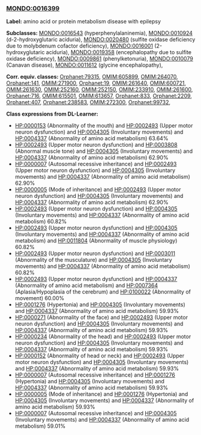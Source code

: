 
### [MONDO:0016399](http://purl.obolibrary.org/obo/MONDO_0016399)
**Label:** amino acid or protein metabolism disease with epilepsy

**Subclasses:** [MONDO:0016543](http://purl.obolibrary.org/obo/MONDO_0016543) (hyperphenylalaninemia), [MONDO:0010924](http://purl.obolibrary.org/obo/MONDO_0010924) (d-2-hydroxyglutaric aciduria), [MONDO:0020480](http://purl.obolibrary.org/obo/MONDO_0020480) (sulfite oxidase deficiency due to molybdenum cofactor deficiency), [MONDO:0016001](http://purl.obolibrary.org/obo/MONDO_0016001) (2-hydroxyglutaric aciduria), [MONDO:0019358](http://purl.obolibrary.org/obo/MONDO_0019358) (encephalopathy due to sulfite oxidase deficiency), [MONDO:0009861](http://purl.obolibrary.org/obo/MONDO_0009861) (phenylketonuria), [MONDO:0010079](http://purl.obolibrary.org/obo/MONDO_0010079) (Canavan disease), [MONDO:0011612](http://purl.obolibrary.org/obo/MONDO_0011612) (glycine encephalopathy), 

**Corr. equiv. classes:** [Orphanet:79315](http://www.orpha.net/ORDO/Orphanet_79315), [OMIM:605899](http://purl.obolibrary.org/obo/OMIM_605899), [OMIM:264070](http://purl.obolibrary.org/obo/OMIM_264070), [Orphanet:141](http://www.orpha.net/ORDO/Orphanet_141), [OMIM:271900](http://purl.obolibrary.org/obo/OMIM_271900), [Orphanet:19](http://www.orpha.net/ORDO/Orphanet_19), [OMIM:261640](http://purl.obolibrary.org/obo/OMIM_261640), [OMIM:600721](http://purl.obolibrary.org/obo/OMIM_600721), [OMIM:261630](http://purl.obolibrary.org/obo/OMIM_261630), [OMIM:252160](http://purl.obolibrary.org/obo/OMIM_252160), [OMIM:252150](http://purl.obolibrary.org/obo/OMIM_252150), [OMIM:233910](http://purl.obolibrary.org/obo/OMIM_233910), [OMIM:261600](http://purl.obolibrary.org/obo/OMIM_261600), [Orphanet:716](http://www.orpha.net/ORDO/Orphanet_716), [OMIM:615501](http://purl.obolibrary.org/obo/OMIM_615501), [OMIM:613657](http://purl.obolibrary.org/obo/OMIM_613657), [Orphanet:833](http://www.orpha.net/ORDO/Orphanet_833), [Orphanet:2209](http://www.orpha.net/ORDO/Orphanet_2209), [Orphanet:407](http://www.orpha.net/ORDO/Orphanet_407), [Orphanet:238583](http://www.orpha.net/ORDO/Orphanet_238583), [OMIM:272300](http://purl.obolibrary.org/obo/OMIM_272300), [Orphanet:99732](http://www.orpha.net/ORDO/Orphanet_99732), 

**Class expressions from DL-Learner:**

- [HP:0000153](http://purl.obolibrary.org/obo/HP_0000153) (Abnormality of the mouth) and [HP:0002493](http://purl.obolibrary.org/obo/HP_0002493) (Upper motor neuron dysfunction) and [HP:0004305](http://purl.obolibrary.org/obo/HP_0004305) (Involuntary movements) and [HP:0004337](http://purl.obolibrary.org/obo/HP_0004337) (Abnormality of amino acid metabolism) 63.64%
- [HP:0002493](http://purl.obolibrary.org/obo/HP_0002493) (Upper motor neuron dysfunction) and [HP:0003808](http://purl.obolibrary.org/obo/HP_0003808) (Abnormal muscle tone) and [HP:0004305](http://purl.obolibrary.org/obo/HP_0004305) (Involuntary movements) and [HP:0004337](http://purl.obolibrary.org/obo/HP_0004337) (Abnormality of amino acid metabolism) 62.90%
- [HP:0000007](http://purl.obolibrary.org/obo/HP_0000007) (Autosomal recessive inheritance) and [HP:0002493](http://purl.obolibrary.org/obo/HP_0002493) (Upper motor neuron dysfunction) and [HP:0004305](http://purl.obolibrary.org/obo/HP_0004305) (Involuntary movements) and [HP:0004337](http://purl.obolibrary.org/obo/HP_0004337) (Abnormality of amino acid metabolism) 62.90%
- [HP:0000005](http://purl.obolibrary.org/obo/HP_0000005) (Mode of inheritance) and [HP:0002493](http://purl.obolibrary.org/obo/HP_0002493) (Upper motor neuron dysfunction) and [HP:0004305](http://purl.obolibrary.org/obo/HP_0004305) (Involuntary movements) and [HP:0004337](http://purl.obolibrary.org/obo/HP_0004337) (Abnormality of amino acid metabolism) 62.90%
- [HP:0002493](http://purl.obolibrary.org/obo/HP_0002493) (Upper motor neuron dysfunction) and [HP:0004305](http://purl.obolibrary.org/obo/HP_0004305) (Involuntary movements) and [HP:0004337](http://purl.obolibrary.org/obo/HP_0004337) (Abnormality of amino acid metabolism) 60.82%
- [HP:0002493](http://purl.obolibrary.org/obo/HP_0002493) (Upper motor neuron dysfunction) and [HP:0004305](http://purl.obolibrary.org/obo/HP_0004305) (Involuntary movements) and [HP:0004337](http://purl.obolibrary.org/obo/HP_0004337) (Abnormality of amino acid metabolism) and [HP:0011804](http://purl.obolibrary.org/obo/HP_0011804) (Abnormality of muscle physiology) 60.82%
- [HP:0002493](http://purl.obolibrary.org/obo/HP_0002493) (Upper motor neuron dysfunction) and [HP:0003011](http://purl.obolibrary.org/obo/HP_0003011) (Abnormality of the musculature) and [HP:0004305](http://purl.obolibrary.org/obo/HP_0004305) (Involuntary movements) and [HP:0004337](http://purl.obolibrary.org/obo/HP_0004337) (Abnormality of amino acid metabolism) 60.82%
- [HP:0002493](http://purl.obolibrary.org/obo/HP_0002493) (Upper motor neuron dysfunction) and [HP:0004337](http://purl.obolibrary.org/obo/HP_0004337) (Abnormality of amino acid metabolism) and [HP:0007364](http://purl.obolibrary.org/obo/HP_0007364) (Aplasia/Hypoplasia of the cerebrum) and [HP:0100022](http://purl.obolibrary.org/obo/HP_0100022) (Abnormality of movement) 60.00%
- [HP:0001276](http://purl.obolibrary.org/obo/HP_0001276) (Hypertonia) and [HP:0004305](http://purl.obolibrary.org/obo/HP_0004305) (Involuntary movements) and [HP:0004337](http://purl.obolibrary.org/obo/HP_0004337) (Abnormality of amino acid metabolism) 59.93%
- [HP:0000271](http://purl.obolibrary.org/obo/HP_0000271) (Abnormality of the face) and [HP:0002493](http://purl.obolibrary.org/obo/HP_0002493) (Upper motor neuron dysfunction) and [HP:0004305](http://purl.obolibrary.org/obo/HP_0004305) (Involuntary movements) and [HP:0004337](http://purl.obolibrary.org/obo/HP_0004337) (Abnormality of amino acid metabolism) 59.93%
- [HP:0000234](http://purl.obolibrary.org/obo/HP_0000234) (Abnormality of the head) and [HP:0002493](http://purl.obolibrary.org/obo/HP_0002493) (Upper motor neuron dysfunction) and [HP:0004305](http://purl.obolibrary.org/obo/HP_0004305) (Involuntary movements) and [HP:0004337](http://purl.obolibrary.org/obo/HP_0004337) (Abnormality of amino acid metabolism) 59.93%
- [HP:0000152](http://purl.obolibrary.org/obo/HP_0000152) (Abnormality of head or neck) and [HP:0002493](http://purl.obolibrary.org/obo/HP_0002493) (Upper motor neuron dysfunction) and [HP:0004305](http://purl.obolibrary.org/obo/HP_0004305) (Involuntary movements) and [HP:0004337](http://purl.obolibrary.org/obo/HP_0004337) (Abnormality of amino acid metabolism) 59.93%
- [HP:0000007](http://purl.obolibrary.org/obo/HP_0000007) (Autosomal recessive inheritance) and [HP:0001276](http://purl.obolibrary.org/obo/HP_0001276) (Hypertonia) and [HP:0004305](http://purl.obolibrary.org/obo/HP_0004305) (Involuntary movements) and [HP:0004337](http://purl.obolibrary.org/obo/HP_0004337) (Abnormality of amino acid metabolism) 59.93%
- [HP:0000005](http://purl.obolibrary.org/obo/HP_0000005) (Mode of inheritance) and [HP:0001276](http://purl.obolibrary.org/obo/HP_0001276) (Hypertonia) and [HP:0004305](http://purl.obolibrary.org/obo/HP_0004305) (Involuntary movements) and [HP:0004337](http://purl.obolibrary.org/obo/HP_0004337) (Abnormality of amino acid metabolism) 59.93%
- [HP:0000007](http://purl.obolibrary.org/obo/HP_0000007) (Autosomal recessive inheritance) and [HP:0004305](http://purl.obolibrary.org/obo/HP_0004305) (Involuntary movements) and [HP:0004337](http://purl.obolibrary.org/obo/HP_0004337) (Abnormality of amino acid metabolism) 59.01%


